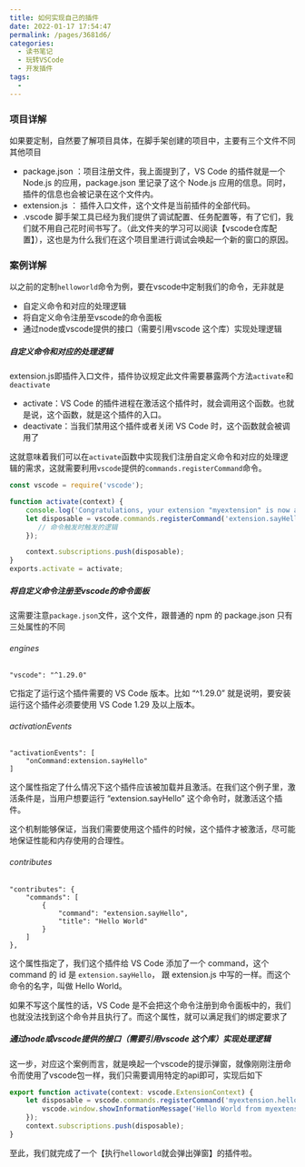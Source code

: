 ```yaml
---
title: 如何实现自己的插件
date: 2022-01-17 17:54:47
permalink: /pages/3681d6/
categories:
  - 读书笔记
  - 玩转VSCode
  - 开发插件
tags:
  - 
---
```

### 项目详解

如果要定制，自然要了解项目具体，在脚手架创建的项目中，主要有三个文件不同其他项目

- package.json ：项目注册文件，我上面提到了，VS Code 的插件就是一个 Node.js 的应用，package.json 里记录了这个 Node.js 应用的信息。同时，插件的信息也会被记录在这个文件内。
- extension.js ： 插件入口文件，这个文件是当前插件的全部代码。
- .vscode 脚手架工具已经为我们提供了调试配置、任务配置等，有了它们，我们就不用自己花时间书写了。（此文件夹的学习可以阅读【vscode仓库配置】），这也是为什么我们在这个项目里进行调试会唤起一个新的窗口的原因。

### 案例详解

以之前的定制`helloworld`命令为例，要在vscode中定制我们的命令，无非就是

- 自定义命令和对应的处理逻辑
- 将自定义命令注册至vscode的命令面板
- 通过node或vscode提供的接口（需要引用vscode 这个库）实现处理逻辑

##### 自定义命令和对应的处理逻辑

extension.js即插件入口文件，插件协议规定此文件需要暴露两个方法`activate`和`deactivate`

- activate：VS Code 的插件进程在激活这个插件时，就会调用这个函数。也就是说，这个函数，就是这个插件的入口。
- deactivate：当我们禁用这个插件或者关闭 VS Code 时，这个函数就会被调用了

这就意味着我们可以在`activate`函数中实现我们注册自定义命令和对应的处理逻辑的需求，这就需要利用`vscode`提供的`commands.registerCommand`命令。

```js
const vscode = require('vscode');

function activate(context) {
    console.log('Congratulations, your extension "myextension" is now active!');
    let disposable = vscode.commands.registerCommand('extension.sayHello', function () {
       // 命令触发时触发的逻辑
    });

    context.subscriptions.push(disposable);
}
exports.activate = activate;

```

##### 将自定义命令注册至vscode的命令面板

这需要注意`package.json`文件，这个文件，跟普通的 npm 的 package.json 只有三处属性的不同

###### engines

```
"vscode": "^1.29.0"
```

它指定了运行这个插件需要的 VS Code 版本。比如 “^1.29.0” 就是说明，要安装运行这个插件必须要使用 VS Code 1.29 及以上版本。

###### activationEvents

```
"activationEvents": [
    "onCommand:extension.sayHello"
]
```

这个属性指定了什么情况下这个插件应该被加载并且激活。在我们这个例子里，激活条件是，当用户想要运行 “extension.sayHello” 这个命令时，就激活这个插件。

这个机制能够保证，当我们需要使用这个插件的时候，这个插件才被激活，尽可能地保证性能和内存使用的合理性。

###### contributes

```
"contributes": {
    "commands": [
        {
            "command": "extension.sayHello",
            "title": "Hello World"
        }
    ]
},
```

这个属性指定了，我们这个插件给 VS Code 添加了一个 command，这个 command 的 id 是 `extension.sayHello`， 跟 extension.js 中写的一样。而这个命令的名字，叫做 Hello World。

如果不写这个属性的话，VS Code 是不会把这个命令注册到命令面板中的，我们也就没法找到这个命令并且执行了。而这个属性，就可以满足我们的绑定要求了

##### 通过node或vscode提供的接口（需要引用vscode 这个库）实现处理逻辑

这一步，对应这个案例而言，就是唤起一个vscode的提示弹窗，就像刚刚注册命令而使用了vscode包一样，我们只需要调用特定的api即可，实现后如下

```js
export function activate(context: vscode.ExtensionContext) {
	let disposable = vscode.commands.registerCommand('myextension.helloWorld', () => {
		vscode.window.showInformationMessage('Hello World from myextension!');
	});
	context.subscriptions.push(disposable);
}
```

至此，我们就完成了一个【执行`helloworld`就会弹出弹窗】的插件啦。